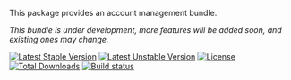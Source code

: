 This package provides an account management bundle.

*This bundle is under development, more features will be added soon, and existing ones may change.*

[![Latest Stable Version](https://poser.pugx.org/softspring/account-bundle/v/stable.svg)](https://packagist.org/packages/softspring/account-bundle)
[![Latest Unstable Version](https://poser.pugx.org/softspring/account-bundle/v/unstable.svg)](https://packagist.org/packages/softspring/account-bundle)
[![License](https://poser.pugx.org/softspring/account-bundle/license.svg)](https://packagist.org/packages/softspring/account-bundle)
[![Total Downloads](https://poser.pugx.org/softspring/account-bundle/downloads)](https://packagist.org/packages/softspring/account-bundle)
[![Build status](https://travis-ci.com/softspring/account-bundle.svg?branch=master)](https://app.travis-ci.com/github/softspring/account-bundle)
